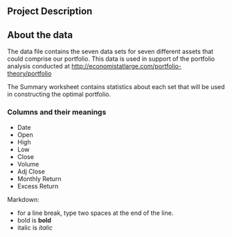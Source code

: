 ##  Project Description

## About the data 

The data file contains the seven data sets for  seven different assets that could comprise our portfolio.  This data is used in support of the portfolio analysis conducted at http://economistatlarge.com/portfolio-theory/portfolio

The Summary worksheet contains statistics about each set that will be used in constructing the optimal portfolio.

### Columns and their meanings
- Date	  
- Open	  
- High	  
- Low	  
- Close	  
- Volume	  
- Adj Close	  
- Monthly Return	  
- Excess Return    

Markdown: 
* for a line break, type two spaces at the end of the line.
* bold is **bold**
* italic is *italic*
